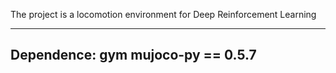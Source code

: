 The project is a locomotion environment for Deep Reinforcement Learning

-----------------------------
Dependence:
gym 
mujoco-py == 0.5.7
-----------------------------
  